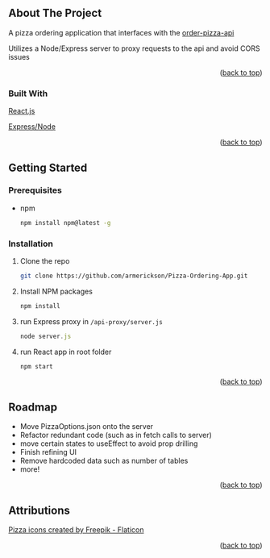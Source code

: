 <!-- ABOUT THE PROJECT -->
## About The Project

A pizza ordering application that interfaces with the [order-pizza-api](https://order-pizza-api.herokuapp.com/api/ui/)

Utilizes a Node/Express server to proxy requests to the api and avoid CORS issues

<p align="right">(<a href="#readme-top">back to top</a>)</p>



### Built With

[React.js](https://reactjs.org/)

[Express/Node](https://expressjs.com/)

<p align="right">(<a href="#readme-top">back to top</a>)</p>



<!-- GETTING STARTED -->
## Getting Started

### Prerequisites

* npm
  ```sh
  npm install npm@latest -g
  ```

### Installation

1. Clone the repo
   ```sh
   git clone https://github.com/armerickson/Pizza-Ordering-App.git
   ```
2. Install NPM packages
   ```sh
   npm install
   ```
3. run Express proxy in `/api-proxy/server.js`
   ```js
   node server.js
   ```
4. run React app in root folder
    ```js
    npm start
    ```


<p align="right">(<a href="#readme-top">back to top</a>)</p>


<!-- ROADMAP -->
## Roadmap

- Move PizzaOptions.json onto the server
- Refactor redundant code (such as in fetch calls to server)
- move certain states to useEffect to avoid prop drilling
- Finish refining UI
- Remove hardcoded data such as number of tables
- more!


<p align="right">(<a href="#readme-top">back to top</a>)</p>


<!-- ATTRIBUTIONS -->
## Attributions

<a href="https://www.flaticon.com/free-icons/pizza" title="pizza icons">Pizza icons created by Freepik - Flaticon</a>

<p align="right">(<a href="#readme-top">back to top</a>)</p>

